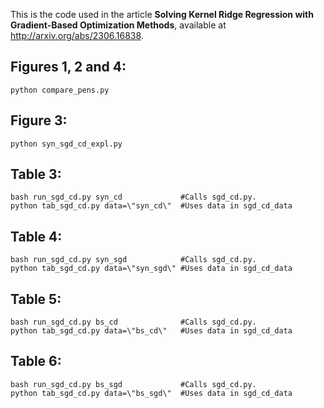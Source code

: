 This is the code used in the article **Solving Kernel Ridge Regression with Gradient-Based Optimization Methods**, available at http://arxiv.org/abs/2306.16838.


## Figures 1, 2 and 4:
```
python compare_pens.py
```

## Figure 3:
```
python syn_sgd_cd_expl.py
```

## Table 3:
```
bash run_sgd_cd.py syn_cd             #Calls sgd_cd.py.
python tab_sgd_cd.py data=\"syn_cd\"  #Uses data in sgd_cd_data
```

## Table 4:
```
bash run_sgd_cd.py syn_sgd            #Calls sgd_cd.py.
python tab_sgd_cd.py data=\"syn_sgd\" #Uses data in sgd_cd_data
```

## Table 5:
```
bash run_sgd_cd.py bs_cd              #Calls sgd_cd.py.
python tab_sgd_cd.py data=\"bs_cd\"   #Uses data in sgd_cd_data
```

## Table 6:
```
bash run_sgd_cd.py bs_sgd             #Calls sgd_cd.py.
python tab_sgd_cd.py data=\"bs_sgd\"  #Uses data in sgd_cd_data
```
